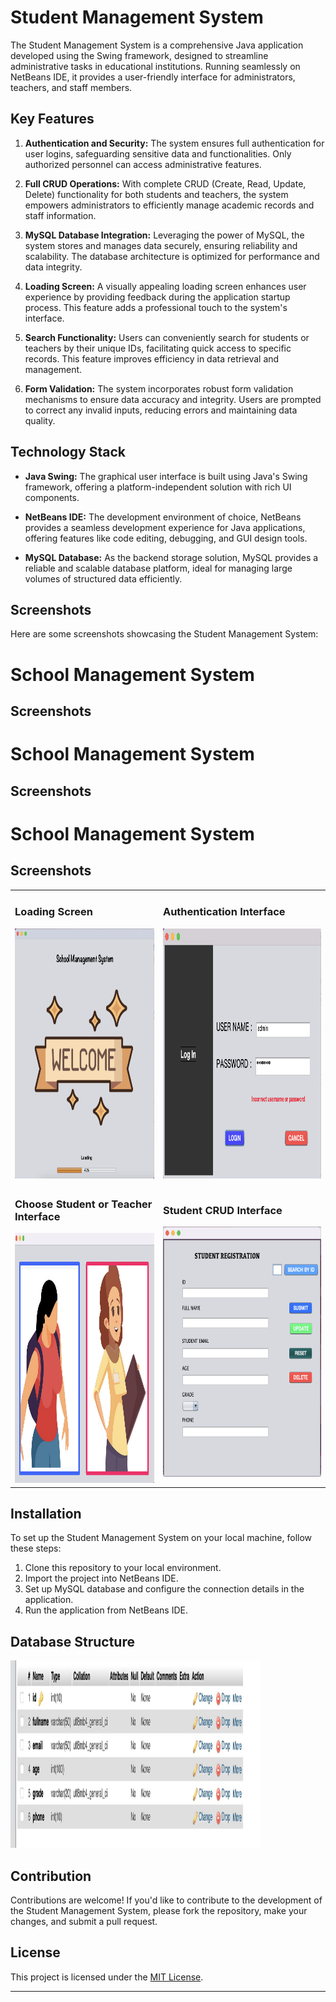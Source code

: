 # Student Management System

The Student Management System is a comprehensive Java application developed using the Swing framework, designed to streamline administrative tasks in educational institutions. Running seamlessly on NetBeans IDE, it provides a user-friendly interface for administrators, teachers, and staff members.

## Key Features

1. **Authentication and Security:** The system ensures full authentication for user logins, safeguarding sensitive data and functionalities. Only authorized personnel can access administrative features.
  
2. **Full CRUD Operations:** With complete CRUD (Create, Read, Update, Delete) functionality for both students and teachers, the system empowers administrators to efficiently manage academic records and staff information.
  
3. **MySQL Database Integration:** Leveraging the power of MySQL, the system stores and manages data securely, ensuring reliability and scalability. The database architecture is optimized for performance and data integrity.
  
4. **Loading Screen:** A visually appealing loading screen enhances user experience by providing feedback during the application startup process. This feature adds a professional touch to the system's interface.
  
5. **Search Functionality:** Users can conveniently search for students or teachers by their unique IDs, facilitating quick access to specific records. This feature improves efficiency in data retrieval and management.
  
6. **Form Validation:** The system incorporates robust form validation mechanisms to ensure data accuracy and integrity. Users are prompted to correct any invalid inputs, reducing errors and maintaining data quality.

## Technology Stack

- **Java Swing:** The graphical user interface is built using Java's Swing framework, offering a platform-independent solution with rich UI components.
  
- **NetBeans IDE:** The development environment of choice, NetBeans provides a seamless development experience for Java applications, offering features like code editing, debugging, and GUI design tools.
  
- **MySQL Database:** As the backend storage solution, MySQL provides a reliable and scalable database platform, ideal for managing large volumes of structured data efficiently.

## Screenshots

Here are some screenshots showcasing the Student Management System:

# School Management System

## Screenshots

# School Management System

## Screenshots


# School Management System

## Screenshots

<table>
  <tr>
    <td>
      <h3>Loading Screen</h3>
      <img src="https://github.com/prabashwara65/SchoolManagementSystem-Dekstop-App/raw/main/loadingScreen.png" alt="Loading Screen" width="500" height="400">
    </td>
    <td>
      <h3>Authentication Interface</h3>
      <img src="https://github.com/prabashwara65/SchoolManagementSystem-Dekstop-App/raw/main/Auth.png" alt="Authentication Interface" width="500" height="400">
    </td>
  </tr>
  <tr>
    <td>
      <h3>Choose Student or Teacher Interface</h3>
      <img src="https://github.com/prabashwara65/SchoolManagementSystem-Dekstop-App/raw/main/ChooseInterface.png" alt="Choose Interface" width="500" height="400">
    </td>
    <td>
      <h3>Student CRUD Interface</h3>
      <img src="https://github.com/prabashwara65/SchoolManagementSystem-Dekstop-App/raw/main/StudentCrud.png" alt="Student CRUD Interface" width="500" height="400">
    </td>
  </tr>
</table>



## Installation

To set up the Student Management System on your local machine, follow these steps:

1. Clone this repository to your local environment.
2. Import the project into NetBeans IDE.
3. Set up MySQL database and configure the connection details in the application.
4. Run the application from NetBeans IDE.

## Database Structure 
<img src="https://github.com/prabashwara65/SchoolManagementSystem-Dekstop-App/blob/main/database-structure.jpeg" alt="Student CRUD database structure " width="400"
height="300">

## Contribution

Contributions are welcome! If you'd like to contribute to the development of the Student Management System, please fork the repository, make your changes, and submit a pull request.

## License

This project is licensed under the [MIT License](LICENSE).

---
